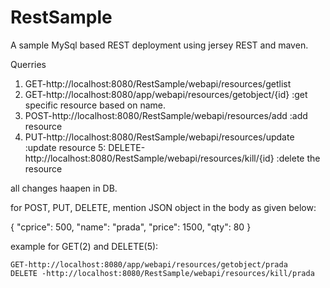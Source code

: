 # RestSample

A sample  MySql based REST deployment using jersey REST and maven.


 Querries
1. GET-http://localhost:8080/RestSample/webapi/resources/getlist
2. GET-http://localhost:8080/app/webapi/resources/getobject/{id} :get specific resource based on name.
3. POST-http://localhost:8080/RestSample/webapi/resources/add :add resource
4. PUT-http://localhost:8080/RestSample/webapi/resources/update :update resource
5: DELETE-http://localhost:8080/RestSample/webapi/resources/kill/{id} :delete the resource 



all changes haapen in DB. 


for POST, PUT, DELETE, mention JSON object in the body as given below:
  
  {
        "cprice": 500,
        "name": "prada",
        "price": 1500,
        "qty": 80
  }
  
  example for GET(2) and DELETE(5):
  
    GET-http://localhost:8080/app/webapi/resources/getobject/prada
    DELETE -http://localhost:8080/RestSample/webapi/resources/kill/prada
